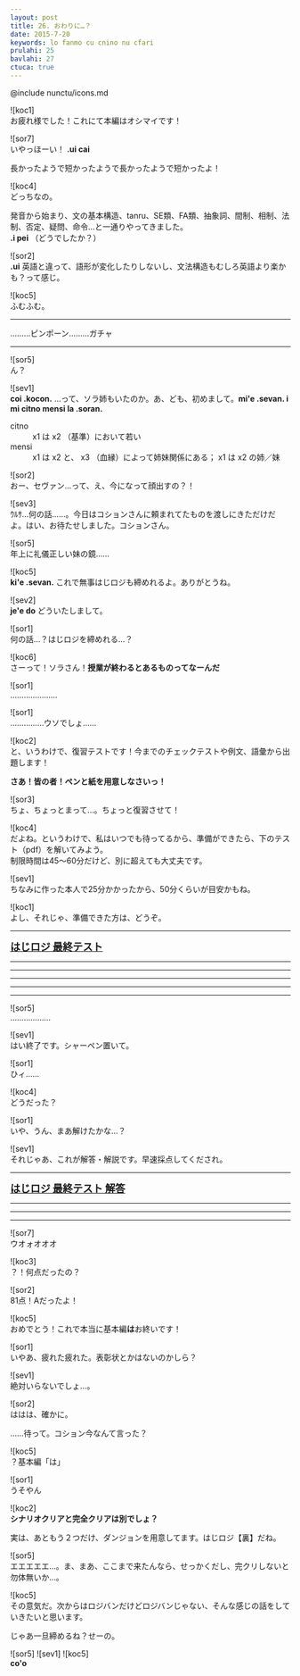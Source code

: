 ```yaml
---
layout: post
title: 26. おわりに…？
date: 2015-7-20
keywords: lo fanmo cu cnino nu cfari
prulahi: 25
bavlahi: 27
ctuca: true
---
```

@include nunctu/icons.md

![koc1]  
お疲れ様でした！これにて本編はオシマイです！

![sor7]  
いやっほーい！ <b>.ui cai</b>

長かったようで短かったようで長かったようで短かったよ！

![koc4]  
どっちなの。

発音から始まり、文の基本構造、tanru、SE類、FA類、抽象詞、間制、相制、法制、否定、疑問、命令…と一通りやってきました。  
<b>.i pei</b> （どうでしたか？）

![sor2]  
<b>.ui</b> 英語と違って、語形が変化したりしないし、文法構造もむしろ英語より楽かも？って感じ。

![koc5]  
ふむふむ。

----

………ピンポーン………ガチャ

-----

![sor5]  
ん？

![sev1]  
<b>coi .kocon.</b> …って、ソラ姉もいたのか。あ、ども、初めまして。<b>mi'e .sevan. i mi citno mensi la .soran.</b>

<dl class="valsi">
<dt>citno</dt>
<dd >x1 は x2 （基準）において若い</dd>
<dt>mensi</dt>
<dd >x1 は x2 と、 x3 （血縁）によって姉妹関係にある；  x1 は x2 の姉／妹</dd>
</dl>

![sor2]  
おー、セヴァン…って、え、今になって顔出すの？！

![sev3]  
ｳﾙｻ…何の話……。今日はコションさんに頼まれてたものを渡しにきただけだよ。はい、お待たせしました。コションさん。

![sor5]  
年上に礼儀正しい妹の鏡……

![koc5]  
<b>ki'e .sevan.</b> これで無事はじロジも締めれるよ。ありがとうね。

![sev2]  
<b>je'e do</b> どういたしまして。

![sor1]  
何の話…？はじロジを締めれる…？

![koc6]  
さーって！ソラさん！<b>授業が終わるとあるものってなーんだ</b>

![sor1]  
…………………


![sor1]  
……………ウソでしょ……

![koc2]  
と、いうわけで、復習テストです！今までのチェックテストや例文、語彙から出題します！

**さあ！皆の者！ペンと紙を用意しなさいっ！**

![sor3]  
ちょ、ちょっとまって…。ちょっと復習させて！

![koc4]  
だよね。というわけで、私はいつでも待ってるから、準備ができたら、下のテスト（pdf）を解いてみよう。  
制限時間は45～60分だけど、別に超えても大丈夫です。

![sev1]  
ちなみに作った本人で25分かかったから、50分くらいが目安かもね。

![koc1]  
よし、それじゃ、準備できた方は、どうぞ。

-----

<b><font size="4"><a href="{{site.url}}{{site.baseurl}}/article/drata/hajloj_cipra_1.2.pdf">はじロジ 最終テスト</a></font></b>

----

----

----

----

----

![sor5]  
………………

![sev1]  
はい終了です。シャーペン置いて。

![sor1]  
ひィ……

![koc4]  
どうだった？

![sor1]  
いや、うん、まあ解けたかな…？

![sev1]  
それじゃあ、これが解答・解説です。早速採点してくだされ。

------

<b><font size="4"><a href="{{site.url}}{{site.baseurl}}/article/drata/hajloj_cipra_danfu_1.2.pdf">はじロジ 最終テスト 解答</a></font></b>

------

------
------

![sor7]  
ウオォオオオ

![koc3]  
？！何点だったの？

![sor2]  
81点！Aだったよ！

![koc5]  
おめでとう！これで本当に基本編<b>は</b>お終いです！

![sor1]  
いやあ、疲れた疲れた。表彰状とかはないのかしら？

![sev1]  
絶対いらないでしょ…。

![sor2]  
ははは、確かに。

……待って。コション今なんて言った？

![koc5]  
？基本編「は」

![sor1]  
うそやん

![koc2]  
<b>シナリオクリアと完全クリアは別でしょ？</b>

実は、あともう２つだけ、ダンジョンを用意してます。はじロジ【裏】だね。

![sor5]  
エエエエエ…。ま、まあ、ここまで来たんなら、せっかくだし、完クリしないと勿体無いか…。

![koc5]  
その意気だ。次からはロジバンだけどロジバンじゃない、そんな感じの話をしていきたいと思います。

じゃあ一旦締めるね？せーの。

![sor5] ![sev1] ![koc5]  
<b>co'o</b>

